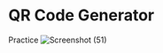 

# QR Code Generator 
 Practice
 ![Screenshot (51)](https://github.com/Sahitya41/QR-Code-Generator-/assets/162334954/2a6b16bd-20a9-45d0-b952-731f2a6a0489)

